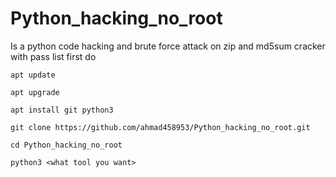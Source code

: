 # Python_hacking_no_root
Is a python code hacking and brute force attack on zip and md5sum cracker with pass list
first do
```
apt update
```
```
apt upgrade
```
```
apt install git python3
```
```
git clone https://github.com/ahmad458953/Python_hacking_no_root.git
```
```
cd Python_hacking_no_root
```
```
python3 <what tool you want>
```


